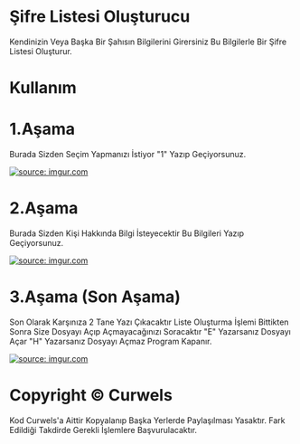 # Şifre Listesi Oluşturucu
Kendinizin Veya Başka Bir Şahısın Bilgilerini Girersiniz Bu Bilgilerle Bir Şifre Listesi Oluşturur.

# Kullanım

# 1.Aşama
Burada Sizden Seçim Yapmanızı İstiyor "1" Yazıp Geçiyorsunuz.

<a href="https://imgur.com/bhIOKnA"><img src="https://i.imgur.com/bhIOKnA.png" title="source: imgur.com" /></a>

# 2.Aşama
Burada Sizden Kişi Hakkında Bilgi İsteyecektir Bu Bilgileri Yazıp Geçiyorsunuz.

<a href="https://imgur.com/iWzSRYu"><img src="https://i.imgur.com/iWzSRYu.png" title="source: imgur.com" /></a>

# 3.Aşama (Son Aşama)
Son Olarak Karşınıza 2 Tane Yazı Çıkacaktır Liste Oluşturma İşlemi Bittikten Sonra Size Dosyayı Açıp Açmayacağınızı Soracaktır
"E" Yazarsanız Dosyayı Açar "H" Yazarsanız Dosyayı Açmaz Program Kapanır.

<a href="https://imgur.com/u0YnGda"><img src="https://i.imgur.com/u0YnGda.png" title="source: imgur.com" /></a>

# Copyright © Curwels
Kod Curwels'a Aittir Kopyalanıp Başka Yerlerde Paylaşılması Yasaktır. Fark Edildiği Takdirde Gerekli İşlemlere Başvurulacaktır.
